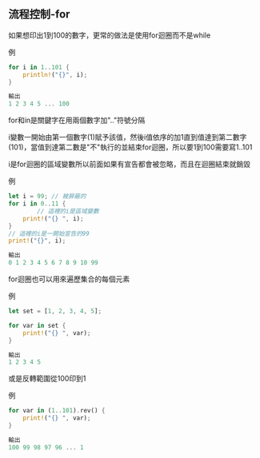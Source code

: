 ## 流程控制-for

如果想印出1到100的數字，更常的做法是使用for迴圈而不是while

例

```rust
for i in 1..101 {
    println!("{}", i);
}

輸出
1 2 3 4 5 ... 100
```

for和in是關鍵字在用兩個數字加".."符號分隔

i變數一開始由第一個數字(1)賦予該值，然後i值依序的加1直到值達到第二數字(101)，當值到達第二數是"不"執行的並結束for迴圈，所以要1到100需要寫1..101

i是for迴圈的區域變數所以前面如果有宣告都會被忽略，而且在迴圈結束就銷毀

例

```rust
let i = 99; // 被屏蔽的
for i in 0..11 {
		// 這裡的i是區域變數
    print!("{} ", i);
}
// 這裡的i是一開始宣告的99
print!("{}", i);

輸出
0 1 2 3 4 5 6 7 8 9 10 99
```

for迴圈也可以用來遍歷集合的每個元素

例

```rust
let set = [1, 2, 3, 4, 5];

for var in set {
    print!("{} ", var);
}

輸出
1 2 3 4 5
```

或是反轉範圍從100印到1

例

```rust
for var in (1..101).rev() {
    print!("{} ", var);
}

輸出
100 99 98 97 96 ... 1
```